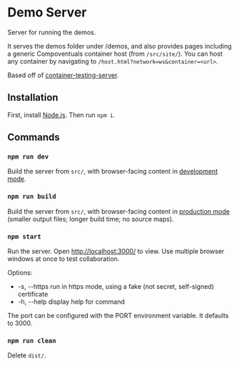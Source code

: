 # Demo Server

Server for running the demos.

It serves the demos folder under /demos, and also provides pages including a generic Compoventuals container host (from `/src/site/`). You can host any container by navigating to `/host.html?network=ws&container=<url>`.

Based off of [container-testing-server](TODO).

## Installation

First, install [Node.js](https://nodejs.org/). Then run `npm i`.

## Commands

### `npm run dev`

Build the server from `src/`, with browser-facing content in [development mode](https://webpack.js.org/guides/development/).

### `npm run build`

Build the server from `src/`, with browser-facing content in [production mode](https://webpack.js.org/guides/production/) (smaller output files; longer build time; no source maps).

### `npm start`

Run the server. Open [http://localhost:3000/](http://localhost:3000/) to view. Use multiple browser windows at once to test collaboration.

Options:

- -s, --https run in https mode, using a fake (not secret, self-signed) certificate
- -h, --help display help for command

The port can be configured with the PORT environment variable. It defaults to 3000.

### `npm run clean`

Delete `dist/`.
